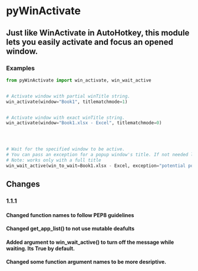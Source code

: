 # pyWinActivate

## Just like WinActivate in AutoHotkey, this module lets you easily activate and focus an opened window.


### Examples
```py
from pyWinActivate import win_activate, win_wait_active


# Activate window with partial winTitle string.
win_activate(window="Book1", titlematchmode=1)


# Activate window with exact winTitle string.
win_activate(window="Book1.xlsx - Excel", titlematchmode=0)




# Wait for the specified window to be active.
# You can pass an exception for a popup window's title. If not needed leave as None or skip entirely.
# Note: works only with a full title
win_wait_active(win_to_wait=Book1.xlsx - Excel, exception="potential popup window", message=False)

```


## Changes
### 1.1.1
#### Changed function names to follow PEP8 guidelines
#### Changed get_app_list() to not use mutable deafults
#### Added argument to win_wait_active() to turn off the message while waiting. Its True by default.
#### Changed some function argument names to be more desriptive.